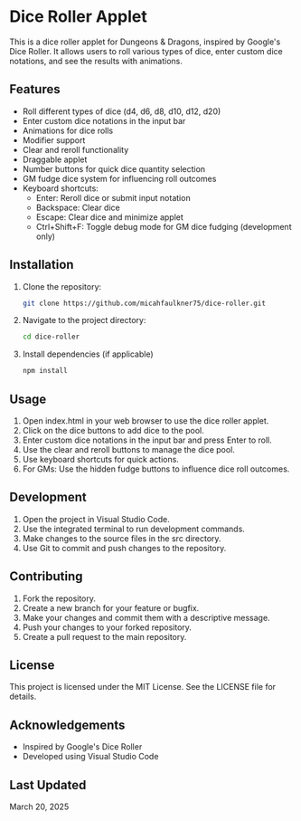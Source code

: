 # Dice Roller Applet

This is a dice roller applet for Dungeons & Dragons, inspired by Google's Dice Roller. It allows users to roll various types of dice, enter custom dice notations, and see the results with animations.

## Features

- Roll different types of dice (d4, d6, d8, d10, d12, d20)
- Enter custom dice notations in the input bar
- Animations for dice rolls
- Modifier support
- Clear and reroll functionality
- Draggable applet
- Number buttons for quick dice quantity selection
- GM fudge dice system for influencing roll outcomes
- Keyboard shortcuts:
  - Enter: Reroll dice or submit input notation
  - Backspace: Clear dice
  - Escape: Clear dice and minimize applet
  - Ctrl+Shift+F: Toggle debug mode for GM dice fudging (development only)

## Installation

1. Clone the repository:
   ```bash
   git clone https://github.com/micahfaulkner75/dice-roller.git
   ```

2. Navigate to the project directory:
   ```bash
   cd dice-roller
   ```

3. Install dependencies (if applicable)
   ```bash
   npm install
   ```

## Usage
1. Open index.html in your web browser to use the dice roller applet.
2. Click on the dice buttons to add dice to the pool.
3. Enter custom dice notations in the input bar and press Enter to roll.
4. Use the clear and reroll buttons to manage the dice pool.
5. Use keyboard shortcuts for quick actions.
6. For GMs: Use the hidden fudge buttons to influence dice roll outcomes.

## Development
1. Open the project in Visual Studio Code.
2. Use the integrated terminal to run development commands.
3. Make changes to the source files in the src directory.
4. Use Git to commit and push changes to the repository.

## Contributing
1. Fork the repository.
2. Create a new branch for your feature or bugfix.
3. Make your changes and commit them with a descriptive message.
4. Push your changes to your forked repository.
5. Create a pull request to the main repository.

## License
This project is licensed under the MIT License. See the LICENSE file for details.

## Acknowledgements
- Inspired by Google's Dice Roller
- Developed using Visual Studio Code

## Last Updated
March 20, 2025